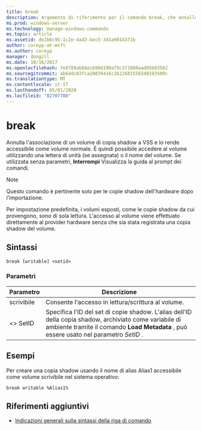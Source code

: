 ```yaml
---
title: break
description: Argomento di riferimento per il comando break, che annulla l'associazione di un volume di copia shadow a VSS e lo rende accessibile come volume normale.
ms.prod: windows-server
ms.technology: manage-windows-commands
ms.topic: article
ms.assetid: de2b6c95-1c2e-4a43-bec5-341a9014371b
author: coreyp-at-msft
ms.author: coreyp
manager: dongill
ms.date: 10/16/2017
ms.openlocfilehash: 7e8789ab68ecb98d190a79c3f1088aad05b83562
ms.sourcegitcommit: ab64dc83fca28039416c26226815502d0193500c
ms.translationtype: MT
ms.contentlocale: it-IT
ms.lasthandoff: 05/01/2020
ms.locfileid: "82707780"
---
```

# <a name="break"></a>break

Annulla l'associazione di un volume di copia shadow a VSS e lo rende accessibile come volume normale. È quindi possibile accedere al volume utilizzando una lettera di unità (se assegnata) o il nome del volume. Se utilizzata senza parametri, **Interrompi** Visualizza la guida al prompt dei comandi.

> [!NOTE]
> Questo comando è pertinente solo per le copie shadow dell'hardware dopo l'importazione.
>
> Per impostazione predefinita, i volumi esposti, come le copie shadow da cui provengono, sono di sola lettura. L'accesso al volume viene effettuato direttamente al provider hardware senza che sia stata registrata una copia shadow del volume.

## <a name="syntax"></a>Sintassi

```
break [writable] <setid>
```

### <a name="parameters"></a>Parametri

| Parametro | Descrizione |
| --------- | ----------- |
| scrivibile | Consente l'accesso in lettura/scrittura al volume. |
| \<> SetID | Specifica l'ID del set di copie shadow. L'alias dell'ID della copia shadow, archiviato come variabile di ambiente tramite il comando **Load Metadata** , può essere usato nel parametro *SetID* . |

## <a name="examples"></a>Esempi

Per creare una copia shadow usando il nome di alias Alias1 accessibile come volume scrivibile nel sistema operativo:

```
break writable %Alias1%
```

## <a name="additional-references"></a>Riferimenti aggiuntivi

- [Indicazioni generali sulla sintassi della riga di comando](command-line-syntax-key.md)
